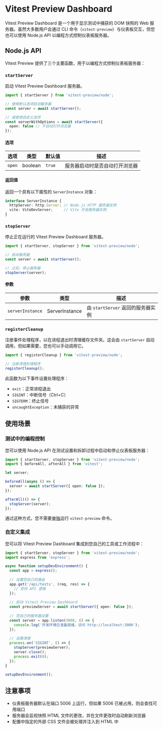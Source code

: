 # Vitest Preview Dashboard

Vitest Preview Dashboard 是一个用于显示测试中捕获的 DOM 快照的 Web 服务器。虽然大多数用户会通过 CLI 命令（`vitest-preview`）与仪表板交互，但您也可以使用 Node.js API 以编程方式控制仪表板服务器。

## Node.js API

Vitest Preview 提供了三个主要函数，用于以编程方式控制仪表板服务器：

### `startServer`

启动 Vitest Preview Dashboard 服务器。

```ts
import { startServer } from 'vitest-preview/node';

// 使用默认选项启动服务器
const server = await startServer();

// 或使用自定义选项
const serverWithOptions = await startServer({
  open: false // 不自动打开浏览器
});
```

#### 选项

| 选项 | 类型 | 默认值 | 描述 |
|------|------|-------|------|
| `open` | boolean | `true` | 服务器启动时是否自动打开浏览器 |

#### 返回值

返回一个具有以下属性的 `ServerInstance` 对象：

```ts
interface ServerInstance {
  httpServer: http.Server; // Node.js HTTP 服务器实例
  vite: ViteDevServer;     // Vite 开发服务器实例
}
```

### `stopServer`

停止正在运行的 Vitest Preview Dashboard 服务器。

```ts
import { startServer, stopServer } from 'vitest-preview/node';

// 启动服务器
const server = await startServer();

// 之后，停止服务器
stopServer(server);
```

#### 参数

| 参数 | 类型 | 描述 |
|------|------|------|
| `serverInstance` | ServerInstance | 由 `startServer` 返回的服务器实例 |

### `registerCleanup`

注册事件处理程序，以在进程退出时清理缓存文件夹。这会由 `startServer` 自动调用，但如果需要，您也可以手动调用它。

```ts
import { registerCleanup } from 'vitest-preview/node';

// 注册清理处理程序
registerCleanup();
```

此函数为以下事件设置处理程序：
- `exit`：正常进程退出
- `SIGINT`：中断信号（Ctrl+C）
- `SIGTERM`：终止信号
- `uncaughtException`：未捕获的异常

## 使用场景

### 测试中的编程控制

您可以使用 Node.js API 在测试设置和拆卸过程中启动和停止仪表板服务器：

```ts
import { startServer, stopServer } from 'vitest-preview/node';
import { beforeAll, afterAll } from 'vitest';

let server;

beforeAll(async () => {
  server = await startServer({ open: false });
});

afterAll(() => {
  stopServer(server);
});
```

通过这种方式，您不需要[单独](/zh/guide/getting-started#step-3-usage)运行 `vitest-preview` 命令。

### 自定义集成

您可以将 Vitest Preview Dashboard 集成到您自己的工具或工作流程中：

```ts
import { startServer, stopServer } from 'vitest-preview/node';
import express from 'express';

async function setupDevEnvironment() {
  const app = express();
  
  // 设置您自己的路由
  app.get('/api/tests', (req, res) => {
    // 您的 API 逻辑
  });
  
  // 启动 Vitest Preview Dashboard
  const previewServer = await startServer({ open: false });
  
  // 您自己的服务器设置
  const server = app.listen(3000, () => {
    console.log('开发环境已准备就绪，访问 http://localhost:3000');
  });
  
  // 设置清理
  process.on('SIGINT', () => {
    stopServer(previewServer);
    server.close();
    process.exit(0);
  });
}

setupDevEnvironment();
```

## 注意事项

- 仪表板服务器默认在端口 5006 上运行，但如果 5006 已被占用，则会查找可用端口
- 服务器会监视快照 HTML 文件的更改，并在文件更改时自动刷新浏览器
- 配置中指定的外部 CSS 文件会被处理并注入到 HTML 中
